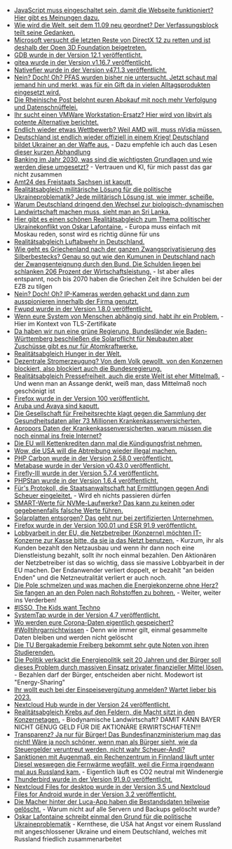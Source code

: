 * [JavaScript muss eingeschaltet sein, damit die Webseite funktioniert? Hier gibt es Meinungen dazu.](https://utcc.utoronto.ca/~cks/space/blog/web/OnNeedingJavascript)
* [Wie wird die Welt, seit dem 11.09 neu geordnet? Der Verfassungsblock teilt seine Gedanken.](https://verfassungsblog.de/os6-monitoring/)
* [Microsoft versucht die letzten Reste von DirectX 12 zu retten und ist deshalb der Open 3D Foundation beigetreten.](https://www.phoronix.com/scan.php?page=news_item&px=Microsoft-Open-3D-Foundation)
* [GDB wurde in der Version 12.1 veröffentlicht.](https://www.phoronix.com/scan.php?page=news_item&px=GNU-Debugger-GDB-12.1)
* [gitea wurde in der Version v1.16.7 veröffentlicht.](https://github.com/go-gitea/gitea/releases/tag/v1.16.7)
* [Nativefier wurde in der Version v47.1.3 veröffentlicht.](https://github.com/nativefier/nativefier/releases/tag/v47.1.3)
* [Nein? Doch! Oh? PFAS wurden bisher nie untersucht. Jetzt schaut mal jemand hin und merkt, was für ein Gift da in vielen Alltagsprodukten eingesetzt wird.](https://www.sonnenseite.com/de/wissenschaft/forschende-weisen-neuartige-umweltschaedliche-substanzen-in-fluessen-nach/)
* [Die Rheinische Post belohnt euren Abokauf mit noch mehr Verfolgung und Datenschnüffelei.](https://www.kuketz-blog.de/rheinische-post-erzwingt-einwilligungen-mit-fantasie-abo/)
* [Ihr sucht einen VMWare Workstation-Ersatz? Hier wird von libvirt als potente Alternative berichtet.](https://utcc.utoronto.ca/~cks/space/blog/linux/LibvirtHasBeenOkay)
* [Endlich wieder etwas Wettbewerb? Weil AMD will, muss nVidia müssen.](https://www.3dcenter.org/news/geruechtekueche-amds-navi-31-auf-3-ghz-chiptakt-und-nvidias-ad102-nahe-3-ghz-chiptakt)
* [Deutschland ist endlich wieder offiziell in einem Krieg! Deutschland bildet Ukrainer an der Waffe aus.](https://weltnetz.tv/story/2646-danke-rnd-danke-zaklin-nastic-brisantes-bundestagsgutachten-deutschland-kriegspartei) - Dazu empfehle ich auch das Lesen [dieser kurzen Abhandlung](https://blog.fefe.de/?ts=9c916701)
* [Banking im Jahr 2030, was sind die wichtigsten Grundlagen und wie werden diese umgesetzt?](https://www.opensourcerers.org/2022/05/02/banking-2030-what-can-we-expect/) - Vertrauen und KI, für mich passt das gar nicht zusammen
* [Amt24 des Freistaats Sachsen ist kaputt.](https://www.borncity.com/blog/2022/05/02/cyberangriff-auf-service-portal-amt24-im-freistaat-sachsen/)
* [Realitätsabgleich militärische Lösung für die politische Ukraineproblematik? Jede militärisch Lösung ist, wie immer, scheiße.](https://weltnetz.tv/story/2644-jede-militaerische-loesung-fuehrt-die-katastrophe)
* [Warum Deutschland dringend den Wechsel zur biologisch-dynamischen Landwirtschaft machen muss, sieht man an Sri Lanka.](https://blog.fefe.de/?ts=9c910355)
* [Hier gibt es einen schönen Realitätsabgleich zum Thema politischer Ukrainekonflikt von Oskar Lafontaine.](https://blog.fefe.de/?ts=9c917033) - Europa muss einfach mit Moskau reden, sonst wird es richtig dünne für uns
* [Realitätsabgleich Luftabwehr in Deutschland.](https://blog.fefe.de/?ts=9c915bef)
* [Wie geht es Griechenland nach der ganzen Zwangsprivatisierung des Silberbestecks? Genau so gut wie den Kumunen in Deutschland nach der Zwangsenteignung durch den Bund. Die Schulden liegen bei schlanken 206 Prozent der Wirtschaftsleistung.](https://blog.fefe.de/?ts=9c915af1) - Ist aber alles entspannt, noch bis 2070 haben die Griechen Zeit ihre Schulden bei der EZB zu tilgen
* [Nein? Doch! Oh? IP-Kameras werden gehackt und dann zum ausspionieren innerhalb der Firma genutzt.](https://www.bleepingcomputer.com/news/security/cyberspies-use-ip-cameras-to-deploy-backdoors-steal-exchange-emails/)
* [Fwupd wurde in der Version 1.8.0 veröffentlicht.](https://lwn.net/Articles/893452/)
* [Wenn eure System von Menschen abhängig sind, habt ihr ein Problem.](https://utcc.utoronto.ca/~cks/space/blog/sysadmin/MonitoringTooHard) - Hier im Kontext von TLS-Zertifikate
* [Da haben wir nun eine grüne Regierung, Bundesländer wie Baden-Württemberg beschließen die Solarpflicht für Neubauten aber Zuschüsse gibt es nur für Atomkraftwerke.](https://www.sonnenseite.com/de/energie/solarpflicht-fuer-neue-wohngebaeude-in-baden-wuerttemberg-am-in-kraft-getreten/)
* [Realitätsabgleich Hunger in der Welt.](https://www.sonnenseite.com/de/politik/un-organisationen-legen-hungerzahlen-vor/)
* [Dezentrale Stromerzeugung? Von dem Volk gewollt, von den Konzernen blockiert, also blockiert auch die Bundesregierung.](https://www.sonnenseite.com/de/wirtschaft/green-planet-energy-forderungen-zur-staerkung-von-mieterstrom/)
* [Realitätsabgleich Pressefreiheit, auch die erste Welt ist eher Mittelmaß.](https://netzpolitik.org/2022/rangliste-der-pressefreiheit-journalistinnen-und-quellen-zu-wenig-geschuetzt/) - Und wenn man an Assange denkt, weiß man, dass Mittelmaß noch geschönigt ist
* [Firefox wurde in der Version 100 veröffentlicht.](https://www.phoronix.com/scan.php?page=news_item&px=Firefox-100-Released)
* [Aruba und Avaya sind kaputt.](https://www.bleepingcomputer.com/news/security/aruba-and-avaya-network-switches-are-vulnerable-to-rce-attacks/)
* [Die Gesellschaft für Freiheitsrechte klagt gegen die Sammlung der Gesundheitsdaten aller 73 Millionen Krankenkassenversicherten.](https://freiheitsrechte.org/pm-gesundheitsdaten/)
* [Apropors Daten der Krankenkassenversicherten, warum müssen die noch einmal ins freie Internet?](https://freiheitsrechte.org/gesundheitsdaten/)
* [Die EU will Kettenkrediten dann mal die Kündigungsfrist nehmen.](https://blog.fefe.de/?ts=9c8e1e54)
* [Wow, die USA will die Abtreibung wieder illegal machen.](https://blog.fefe.de/?ts=9c8e1760)
* [PHP Carbon wurde in der Version 2.58.0 veröffentlicht.](https://github.com/briannesbitt/Carbon/releases/tag/2.58.0)
* [Metabase wurde in der Version v0.43.0 veröffentlicht.](https://github.com/metabase/metabase/releases/tag/v0.43.0)
* [Firefly-III wurde in der Version 5.7.4 veröffentlicht.](https://github.com/firefly-iii/firefly-iii/releases/tag/5.7.4)
* [PHPStan wurde in der Version 1.6.4 veröffentlicht.](https://github.com/phpstan/phpstan/releases/tag/1.6.4)
* [Für's Protokoll, die Staatsanwaltschaft hat Ermittlungen gegen Andi Scheuer eingeleitet.](https://blog.fefe.de/?ts=9c8ffc80) - Wird eh nichts passieren dürfen
* [SMART-Werte für NVMe-Laufwerke? Das kann zu keinen oder gegebenenfalls falsche Werte führen.](https://utcc.utoronto.ca/~cks/space/blog/tech/NVMeAndSMART)
* [Solarplatten entsorgen? Das geht nur bei zertifizierten Unternehmen.](https://www.sonnenseite.com/de/wirtschaft/beginn-eines-entsorgungsproblems-alter-pv-module/)
* [Firefox wurde in der Version 100.01 und ESR 91.9 veröffentlicht.](https://www.borncity.com/blog/2022/05/04/firefox-100-01-und-91-9esr-freigegeben/)
* [Lobbyarbeit in der EU, die Netzbetreiber (Konzerne) möchten IT-Konzerne zur Kasse bitte, da sie ja das Netzt benutzen.](https://netzpolitik.org/2022/eu-digitalkommissarin-vestager-neuer-angriff-auf-die-netzneutralitaet/) - Kurzum, ihr als Kunden bezahlt den Netzausbau und wenn ihr dann noch eine Dienstleistung bezahlt, sollt ihr noch einmal bezahlen. Den Aktionären der Netzbetreiber ist das so wichtig, dass sie massive Lobbyarbeit in der EU machen. Der Endanwender verliert doppelt, er bezahlt "an beiden Enden" und die Netzneutralität verliert er auch noch.
* [Die Pole schmelzen und was machen die Energiekonzerne ohne Herz? Sie fangen an an den Polen nach Rohstoffen zu bohren.](https://netzfrauen.org/2022/05/03/arctic/) - Weiter, weiter ins Verderben!
* [#ISSO, The Kids want Techno](https://www.rave-strikes-back.de/?p=11014)
* [SystemTap wurde in der Version 4.7 veröffentlicht.](https://lwn.net/Articles/893682/)
* [Wo werden eure Corona-Daten eigentlich gespeichert? #Wolltihrgarnichtwissen](https://netzpolitik.org/2022/datenschuetzer-schlagen-alarm-an-diesen-orten-liegen-deine-corona-daten/) - Denn wie immer gilt, einmal gesammelte Daten bleiben und werden nicht gelöscht
* [Die TU Bergakademie Freiberg bekommt sehr gute Noten von ihren Studierenden.](https://tu-freiberg.de/presse/studierende-bewerten-ihr-studium-top-noten-fuer-maschinenbau-und-werkstoffwissenschaften)
* [Die Politik verkackt die Energiepolitik seit 20 Jahren und der Bürger soll dieses Problem durch massiven Einsatz privater finanzieller Mittel lösen.](https://www.sonnenseite.com/de/wirtschaft/energy-sharing-eine-potenzialanalyse/) - Bezahlen darf der Bürger, entscheiden aber nicht. Modewort ist "Energy-Sharing"
* [Ihr wollt euch bei der Einspeisevergütung anmelden? Wartet lieber bis 2023.](https://www.sonnenseite.com/de/energie/81948/)
* [Nextcloud Hub wurde in der Version 24 veröffentlicht.](https://nextcloud.com/blog/nextcloud-hub-24-is-here/)
* [Realitätsabgleich Krebs auf den Feldern, die Macht sitzt in den Konzernetagen.](https://netzfrauen.org/2022/05/04/earth-7/) - Biodynamische Landwirtschaft? DAMIT KANN BAYER NICHT GENUG GELD FÜR DIE AKTIONÄRE ERWIRTSCHAFTEN!!!
* [Transparenz? Ja nur für Bürger! Das Bundesfinanzministerium mag das nicht! Wäre ja noch schöner, wenn man als Bürger sieht, wie da Steuergelder veruntreut werden, nicht wahr Scheuer-Andi?](https://freiheitsrechte.org/ifg-beirat-bmf/)
* [Sanktionen mit Augenmaß, ein Rechenzentrum in Finnland läuft unter Diesel weswegen die Fernwärme wegfällt, weil die Firma irgendwann mal aus Russland kam.](https://blog.fefe.de/?ts=9c8ca304) - Eigentlich läuft es CO2 neutral mit Windenergie
* [Thunderbird wurde in der Version 91.9.0 veröffentlicht.](https://www.borncity.com/blog/2022/05/04/thunderbird-version-91-9-0/)
* [Nextcloud Files for desktop wurde in der Version 3.5 und Nextcloud Files for Android wurde in der Version 3.2 veröffentlicht.](https://nextcloud.com/blog/major-improvements-for-nextcloud-clients-nextcloud-files-3-5-for-desktop-and-3-20-for-android/)
* [Die Macher hinter der Luca-App haben die Bestandsdaten teilweise gelöscht.](https://www.borncity.com/blog/2022/05/04/macher-der-luca-app-lschen-die-bisherigen-daten-neuer-dienst-gestartet/) - Warum nicht auf alle Servern und Backups gelöscht wurde?
* [Oskar Lafontaine schreibt einmal den Grund für die politische Ukraineproblematik](https://www.nachdenkseiten.de/wp-content/uploads/2022/04/WEW_17_022_SCHOLZ.pdf) - Kernthese, die USA hat Angst vor einem Russland mit angeschlossener Ukraine und einem Deutschland, welches mit Russland friedlich zusammenarbeitet
